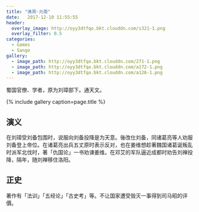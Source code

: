 ```yaml
---
title: "谯周·允南"
date:   2017-12-10 11:55:55
header:
  overlay_image: http://oyy3dtfqo.bkt.clouddn.com/s321-1.png
  overlay_filter: 0.5
categories:
  - Games
  - Sango
gallery:
  - image_path: http://oyy3dtfqo.bkt.clouddn.com/271-1.png
  - image_path: http://oyy3dtfqo.bkt.clouddn.com/a172-1.png
  - image_path: http://oyy3dtfqo.bkt.clouddn.com/a126-1.png
---
```


蜀国官僚、学者，原为刘璋部下。通天文。

{% include gallery caption=page.title %}

## 演义

在刘璋受刘备包围时，说服向刘备投降是为天意。後改仕刘备，同诸葛亮等人劝服刘备登上帝位。在诸葛亮出兵五丈原时表示反对，也在姜维想趁著魏国诸葛诞叛乱时派军北伐时，著「仇国论」一书劝谏姜维。在邓艾的军队逼近成都时劝告刘禅投降，隔年，随刘禅移住洛阳。

## 正史

著作有「法训」「五经论」「古史考」等。不让国家遭受毁灭一事得到司马昭的评價。